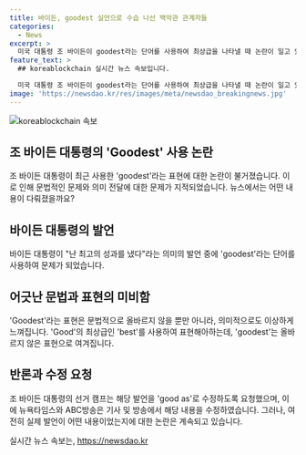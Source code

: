 ```yaml
---
title: 바이든, goodest 실언으로 수습 나선 백악관 관계자들
categories:
  - News
excerpt: >
  미국 대통령 조 바이든이 goodest라는 단어를 사용하여 최상급을 나타낼 때 논란이 일고 있다. 이 단어는 문법적으로 문제가 있을 뿐 아니라 의미적으로도 혼란을 야기한다. 이에 바이든 캠프는 해당 발언을 good as로 수정 요청하였고, ABC방송은 해당 발언이 수정되었음을 확인하였다. NYT는 해당 논란에 대한 보도를 수정하였지만, 바이든 대통령의 발언에 대한 정확한 해석은 여전히 불분명하다는 지적을 보도하였다.
feature_text: >
  ## koreablockchain 실시간 뉴스 속보입니다.

  미국 대통령 조 바이든이 goodest라는 단어를 사용하여 최상급을 나타낼 때 논란이 일고 있다. 이 단어는 문법적으로 문제가 있을 뿐 아니라 의미적으로도 혼란을 야기한다. 이에 바이든 캠프는 해당 발언을 good as로 수정 요청하였고, ABC방송은 해당 발언이 수정되었음을 확인하였다. NYT는 해당 논란에 대한 보도를 수정하였지만, 바이든 대통령의 발언에 대한 정확한 해석은 여전히 불분명하다는 지적을 보도하였다.
image: 'https://newsdao.kr/res/images/meta/newsdao_breakingnews.jpg'
---
```


<p><img src="https://newsdao.kr/res/images/meta/newsdao_breakingnews.jpg" alt="koreablockchain 속보" /></p>

<h2 data-ke-size="size26">조 바이든 대통령의 'Goodest' 사용 논란</h2>

<p data-ke-size="size16">조 바이든 대통령이 최근 사용한 'goodest'라는 표현에 대한 논란이 불거졌습니다. 이로 인해 문법적인 문제와 의미 전달에 대한 문제가 지적되었습니다. 뉴스에서는 어떤 내용이 다뤄졌을까요? </p>

<h2>바이든 대통령의 발언</h2>

<p data-ke-size="size16">바이든 대통령이 "난 최고의 성과를 냈다"라는 의미의 발언 중에 'goodest'라는 단어를 사용하여 문제가 되었습니다.</p>

<h2>어긋난 문법과 표현의 미비함</h2>

<p data-ke-size="size16">'Goodest'라는 표현은 문법적으로 올바르지 않을 뿐만 아니라, 의미적으로도 이상하게 느껴집니다. 'Good'의 최상급인 'best'를 사용하여 표현해아하는데, 'goodest'는 올바르지 않은 표현으로 여겨집니다.</p>

<h2>반론과 수정 요청</h2>

<p data-ke-size="size16">조 바이든 대통령의 선거 캠프는 해당 발언을 'good as'로 수정하도록 요청했으며, 이에 뉴욕타임스와 ABC방송은 기사 및 방송에서 해당 내용을 수정하였습니다. 그러나, 여전히 실제 발언이 어떤 내용이었는지에 대한 논란은 계속되고 있습니다.</p>
실시간 뉴스 속보는, <a href="https://newsdao.kr" rel="dofollow">https://newsdao.kr</a>


